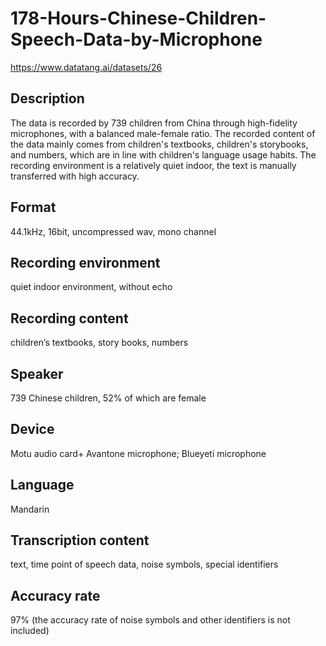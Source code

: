 # 178-Hours-Chinese-Children-Speech-Data-by-Microphone
https://www.datatang.ai/datasets/26

## Description
The data is recorded by 739 children from China through high-fidelity microphones, with a balanced male-female ratio. The recorded content of the data mainly comes from children's textbooks, children's storybooks, and numbers, which are in line with children's language usage habits. The recording environment is a relatively quiet indoor, the text is manually transferred with high accuracy.

## Format
44.1kHz, 16bit, uncompressed wav, mono channel

## Recording environment
quiet indoor environment, without echo

## Recording content
children’s textbooks, story books, numbers

## Speaker
739 Chinese children, 52% of which are female

## Device
Motu audio card+ Avantone microphone; Blueyeti microphone

## Language
Mandarin

## Transcription content
text, time point of speech data, noise symbols, special identifiers

## Accuracy rate
97% (the accuracy rate of noise symbols and other identifiers is not included)
